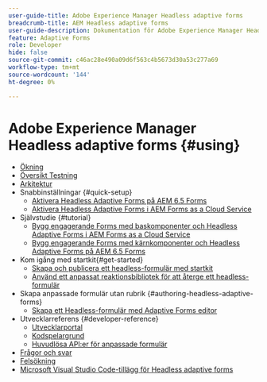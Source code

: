 ```yaml
---
user-guide-title: Adobe Experience Manager Headless adaptive forms
breadcrumb-title: AEM Headless adaptive forms
user-guide-description: Dokumentation för Adobe Experience Manager Headless adaptive forms
feature: Adaptive Forms
role: Developer
hide: false
source-git-commit: c46ac28e490a09d6f563c4b5673d30a53c277a69
workflow-type: tm+mt
source-wordcount: '144'
ht-degree: 0%

---
```



# Adobe Experience Manager Headless adaptive forms {#using}

+ [Ökning](overview.md)
+ [Översikt Testning](overview-testing.md)
+ [Arkitektur](architecture.md)
+ Snabbinställningar {#quick-setup}
   + [Aktivera Headless Adaptive Forms på AEM 6.5 Forms](enable-headless-adaptive-forms-and-core-components.md)
   + [Aktivera Headless Adaptive Forms i AEM Forms as a Cloud Service](enable-headless-adaptive-forms-and-core-components-on-forms-cloud-service.md)
+ Självstudie {#tutorial}
   + [Bygg engagerande Forms med baskomponenter och Headless Adaptive Forms i AEM Forms as a Cloud Service](build-engaging-forms-using-core-components-and-headless-adaptive-forms-aem-forms-cloud-service.md)
   + [Bygg engagerande Forms med kärnkomponenter och Headless Adaptive Forms på AEM 6.5 Forms](build-engaging-forms-using-core-components-and-headless-adaptive-forms-on-aem-65-forms.md)
+ Kom igång med startkit{#get-started}
   + [Skapa och publicera ett headless-formulär med startkit](create-and-publish-a-headless-form.md)
   + [Använd ett anpassat reaktionsbibliotek för att återge ett headless-formulär](use-google-material-ui-react-components-to-render-a-headless-form.md)
+ Skapa anpassade formulär utan rubrik {#authoring-headless-adaptive-forms}
   + [Skapa ett Headless-formulär med Adaptive Forms editor](create-a-headless-adaptive-form.md)
+ Utvecklarreferens {#developer-reference}
   + [Utvecklarportal](https://experienceleague.adobe.com/landing/aem-headless-forms/developer.html?lang=en)
   + [Kodspelargrund](https://experienceleague.adobe.com/landing/aem-headless-forms/developer/code.html?lang=en)
   + [Huvudlösa API:er för anpassade formulär](https://opensource.adobe.com/aem-forms-af-runtime/api/)
+ [Frågor och svar](faq.md)
+ [Felsökning](troubleshooting.md)
+ [Microsoft Visual Studio Code-tillägg för Headless adaptive forms](visual-studio-code-extension-for-headless-adaptive-forms.md)



<!--

Articles must be added to this TOC file in order to render.

Use this list format to specify links to articles and section headings that expand and collapse in the left rail of the user guide.

An article link CANNOT be used as a section heading.
-->
